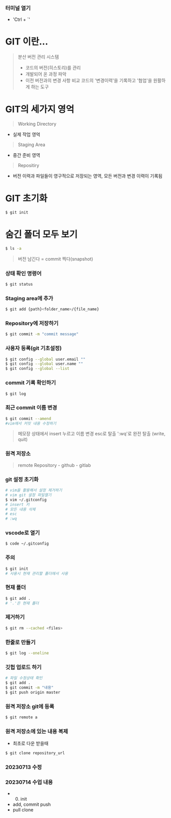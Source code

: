 
### 터미널 열기
- 'Ctrl + `'

# GIT 이란...
> 분산 버전 관리 시스템
> - 코드의 버전(히스토리)를 관리
> - 개발되어 온 과정 파악
> - 이전 버전과의 변경 사항 비교
> 코드의 '변경이력'을 기록하고 '협업'을 원활하게 하는 도구

# GIT의 세가지 영억
> Working Directory
- 실제 작업 영억
> Staging Area
- 중간 준비 영역
> Repositiry
- 버전 이력과 파일들이 영구적으로 저장되는 영역, 모든 버전과 변경 이력이 기록됨

# GIT 초기화
```bash
$ git init
```
# 숨긴 폴더 모두 보기
```bash
$ ls -a
```

> 버전 남긴다 = commit 찍다(snapshot)

### 상태 확인 명령어
```bash
$ git status
```

### Staging area에 추가
```bash
$ git add {path}<folder_name>/{file_name}
```
### Repository에 저장하기
```bash
$ git commit -m "commit message"
```

### 사용자 등록(git 기초설정)
```bash
$ git config --global user.email ""
$ git config --global user.name ""
$ git config --global --list
```

### commit 기록 확인하기
```bash
$ git log
```
### 최근 commit 이름 변경
```bash
$ git commit --amend
#vim에서 커밋 내용 수정하기
```

> 메모장 상태에서 insert 누르고 이름 변경 esc로 탈출 ':wq'로 완전 탈출 (write, quit)

### 원격 저장소
> remote Repository
    - github
    - gitlab

### git 설정 초기화
```bash
# vim을 활용해서 설정 제거하기
# vim git 설정 파일열기
$ vim ~/.gitconfig
# insert 키
# 모든 내용 삭제
# esc
# :wq
```

### vscode로 열기
```bash
$ code ~/.gitconfig
```

### 주의
```bash
$ git init
# 사용시 현재 관리할 폴더에서 사용
```

### 현재 폴더
```bash
$ git add .
# '.'은 현재 폴더
```

### 제거하기
```bash
$ git rm --cached <files>
```

### 한줄로 만들기
```bash
$ git log --oneline
```

### 깃헙 업로드 하기
```bash
# 파일 수정상태 확인
$ git add .
$ git commit -m "내용"
$ git push origin master
```

### 원격 저장소 git에 등록
```bash
$ git remote a
```

### 원격 저장소에 있는 내용 복제
- 최초로 다운 받을때
```bash
$ git clone repository_url
```

### 20230713 수정

### 20230714 수업 내용

- 0. init
- add, commit push
- pull clone